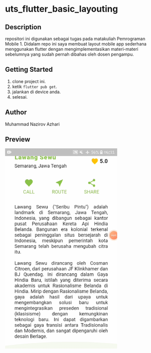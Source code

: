 # uts_flutter_basic_layouting

## Description

repositori ini digunakan sebagai tugas pada matakuliah Pemrograman Mobile 1. Didalam repo ini saya membuat layout mobile app sederhana menggunakan flutter dengan mengimplementasikan materi-materi sebelumnya yang sudah pernah dibahas oleh dosen pengampu.

## Getting Started

1. clone project ini.
2. ketik `flutter pub get`.
3. jalankan di device anda.
4. selesai.

## Author

Muhammad Nazirov Azhari

## Preview

![alt Preview](https://github.com/nazirovdev/uts-flutter-basic-layouting/blob/main/result_preview.gif?raw=true)
